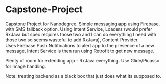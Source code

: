 # Capstone-Project
Capstone Project for Nanodegree. Simple messaging app using Firebase, with SMS fallback option.
Using Intent Service, Loaders (would prefer RxJava but spec requires those two and I can do everything I need
with those two so seems wasteful to add RxJava), Content Provider.   
Uses Firebase Push Notifications to alert app to the presence of a new message, Intent Service is then
run using Retrofit to get new message. 

Plenty of room for extending app - RxJava everything. Use Glide/Picasso for Image handling.

Note: treating backend as a black box that just does what its supposed to.